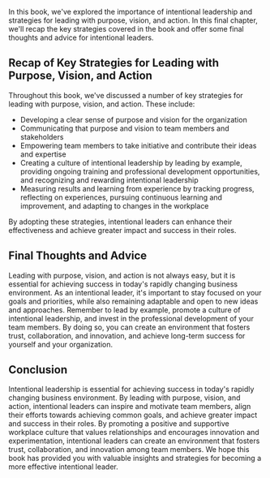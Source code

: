 
In this book, we've explored the importance of intentional leadership and strategies for leading with purpose, vision, and action. In this final chapter, we'll recap the key strategies covered in the book and offer some final thoughts and advice for intentional leaders.

Recap of Key Strategies for Leading with Purpose, Vision, and Action
--------------------------------------------------------------------

Throughout this book, we've discussed a number of key strategies for leading with purpose, vision, and action. These include:

* Developing a clear sense of purpose and vision for the organization
* Communicating that purpose and vision to team members and stakeholders
* Empowering team members to take initiative and contribute their ideas and expertise
* Creating a culture of intentional leadership by leading by example, providing ongoing training and professional development opportunities, and recognizing and rewarding intentional leadership
* Measuring results and learning from experience by tracking progress, reflecting on experiences, pursuing continuous learning and improvement, and adapting to changes in the workplace

By adopting these strategies, intentional leaders can enhance their effectiveness and achieve greater impact and success in their roles.

Final Thoughts and Advice
-------------------------

Leading with purpose, vision, and action is not always easy, but it is essential for achieving success in today's rapidly changing business environment. As an intentional leader, it's important to stay focused on your goals and priorities, while also remaining adaptable and open to new ideas and approaches. Remember to lead by example, promote a culture of intentional leadership, and invest in the professional development of your team members. By doing so, you can create an environment that fosters trust, collaboration, and innovation, and achieve long-term success for yourself and your organization.

Conclusion
----------

Intentional leadership is essential for achieving success in today's rapidly changing business environment. By leading with purpose, vision, and action, intentional leaders can inspire and motivate team members, align their efforts towards achieving common goals, and achieve greater impact and success in their roles. By promoting a positive and supportive workplace culture that values relationships and encourages innovation and experimentation, intentional leaders can create an environment that fosters trust, collaboration, and innovation among team members. We hope this book has provided you with valuable insights and strategies for becoming a more effective intentional leader.


